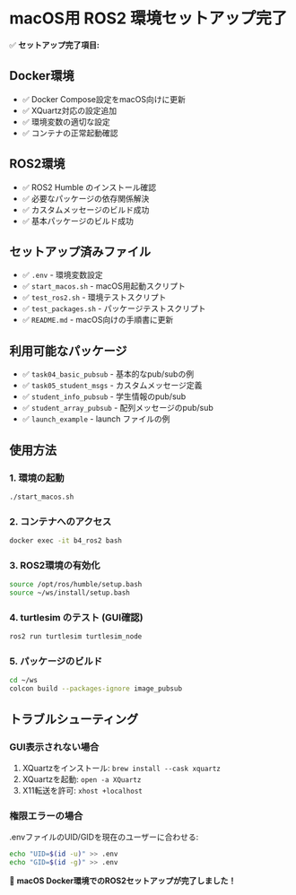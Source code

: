 # macOS用 ROS2 環境セットアップ完了

✅ **セットアップ完了項目:**

## Docker環境
- ✅ Docker Compose設定をmacOS向けに更新
- ✅ XQuartz対応の設定追加
- ✅ 環境変数の適切な設定
- ✅ コンテナの正常起動確認

## ROS2環境
- ✅ ROS2 Humble のインストール確認
- ✅ 必要なパッケージの依存関係解決
- ✅ カスタムメッセージのビルド成功
- ✅ 基本パッケージのビルド成功

## セットアップ済みファイル
- ✅ `.env` - 環境変数設定
- ✅ `start_macos.sh` - macOS用起動スクリプト
- ✅ `test_ros2.sh` - 環境テストスクリプト
- ✅ `test_packages.sh` - パッケージテストスクリプト
- ✅ `README.md` - macOS向けの手順書に更新

## 利用可能なパッケージ
- ✅ `task04_basic_pubsub` - 基本的なpub/subの例
- ✅ `task05_student_msgs` - カスタムメッセージ定義
- ✅ `student_info_pubsub` - 学生情報のpub/sub
- ✅ `student_array_pubsub` - 配列メッセージのpub/sub
- ✅ `launch_example` - launch ファイルの例

## 使用方法

### 1. 環境の起動
```bash
./start_macos.sh
```

### 2. コンテナへのアクセス
```bash
docker exec -it b4_ros2 bash
```

### 3. ROS2環境の有効化
```bash
source /opt/ros/humble/setup.bash
source ~/ws/install/setup.bash
```

### 4. turtlesim のテスト (GUI確認)
```bash
ros2 run turtlesim turtlesim_node
```

### 5. パッケージのビルド
```bash
cd ~/ws
colcon build --packages-ignore image_pubsub
```

## トラブルシューティング

### GUI表示されない場合
1. XQuartzをインストール: `brew install --cask xquartz`
2. XQuartzを起動: `open -a XQuartz`
3. X11転送を許可: `xhost +localhost`

### 権限エラーの場合
.envファイルのUID/GIDを現在のユーザーに合わせる:
```bash
echo "UID=$(id -u)" >> .env
echo "GID=$(id -g)" >> .env
```

🎉 **macOS Docker環境でのROS2セットアップが完了しました！**
